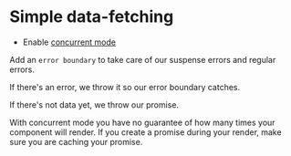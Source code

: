 # Simple data-fetching

- Enable [concurrent mode](https://kentcdodds.com/blog/how-to-enable-react-concurrent-mode)

Add an `error boundary` to take care of our suspense errors and regular errors. 

If there's an error, we throw it so our error boundary catches. 

If there's not data yet, we throw our promise. 

With concurrent mode you have no guarantee of how many times your component will render. If you create a promise during your render, make sure you are caching your promise.
